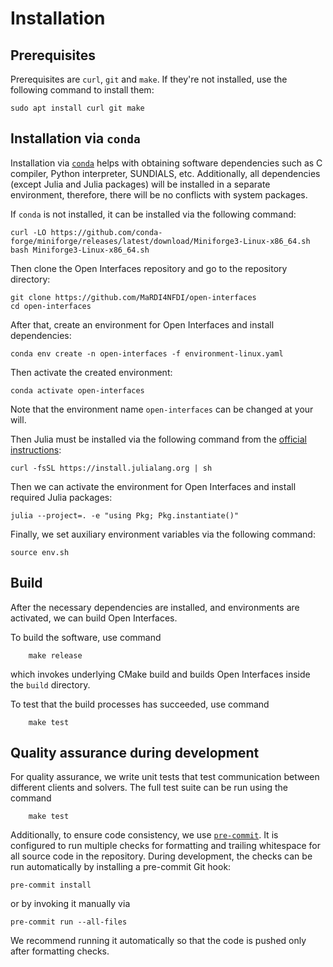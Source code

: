 # Installation

## Prerequisites

Prerequisites are `curl`, `git` and `make`.
If they're not installed, use the following command to install them:
```shell
sudo apt install curl git make
```

## Installation via `conda`

Installation via [`conda`][1] helps with obtaining software dependencies
such as C compiler, Python interpreter, SUNDIALS, etc.
Additionally, all dependencies (except Julia and Julia packages)
will be installed in a separate environment,
therefore, there will be no conflicts with system packages.

If `conda` is not installed, it can be installed via the following command:
```shell
curl -LO https://github.com/conda-forge/miniforge/releases/latest/download/Miniforge3-Linux-x86_64.sh
bash Miniforge3-Linux-x86_64.sh
```

Then clone the Open Interfaces repository and go to the repository directory:
```shell
git clone https://github.com/MaRDI4NFDI/open-interfaces
cd open-interfaces
```

After that, create an environment for Open Interfaces and install dependencies:
```shell
conda env create -n open-interfaces -f environment-linux.yaml
```

Then activate the created environment:
```shell
conda activate open-interfaces
```

Note that the environment name `open-interfaces` can be changed at your will.

Then Julia must be installed via the following command
from the [official instructions][2]:
```shell
curl -fsSL https://install.julialang.org | sh
```

Then we can activate the environment for Open Interfaces
and install required Julia packages:
```
julia --project=. -e "using Pkg; Pkg.instantiate()"
```

Finally, we set auxiliary environment variables via the following command:
```shell
source env.sh
```

## Build

After the necessary dependencies are installed,
and environments are activated,
we can build Open Interfaces.

To build the software, use command
```shell
    make release
```
which invokes underlying CMake build and builds Open Interfaces inside
the `build` directory.

To test that the build processes has succeeded, use command
```shell
    make test
```

## Quality assurance during development

For quality assurance, we write unit tests that test communication between
different clients and solvers.
The full test suite can be run using the command
```shell
    make test
```

Additionally, to ensure code consistency,
we use [`pre-commit`](https://pre-commit.com/).
It is configured to run multiple checks for formatting and trailing whitespace
for all source code in the repository.
During development, the checks can be run automatically by installing
a pre-commit Git hook:

    pre-commit install

or by invoking it manually via

    pre-commit run --all-files

We recommend running it automatically so that the code is pushed only after
formatting checks.


[1]: https://conda.io/projects/conda/en/latest/user-guide/getting-started.html
[2]: https://julialang.org/downloads/
